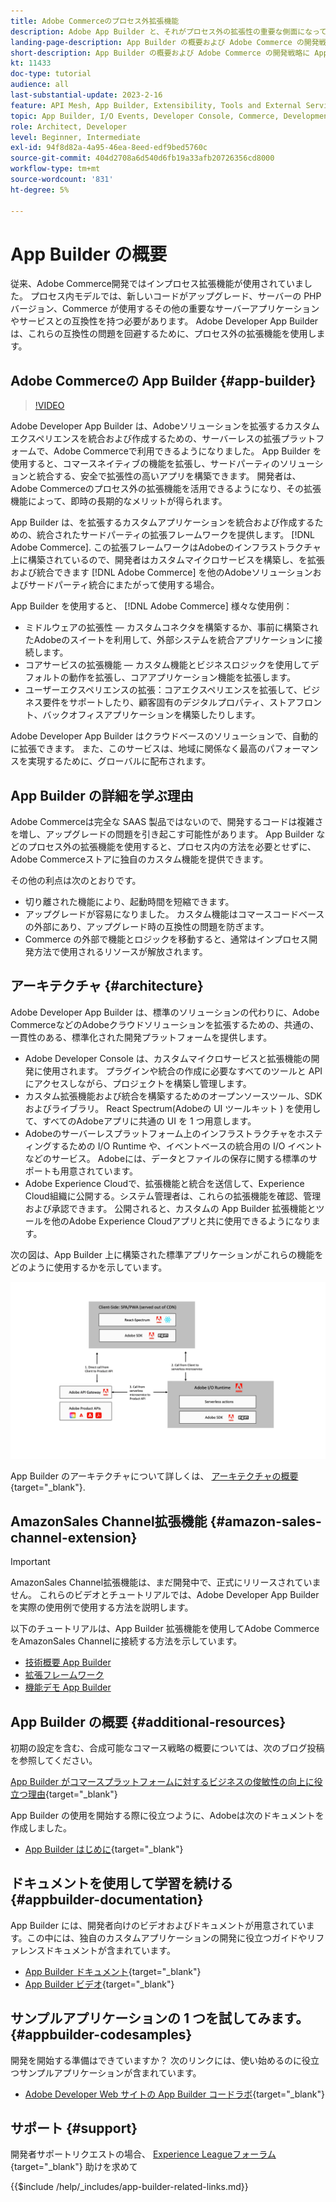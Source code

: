 ```yaml
---
title: Adobe Commerceのプロセス外拡張機能
description: Adobe App Builder と、それがプロセス外の拡張性の重要な側面になっている理由について説明します。
landing-page-description: App Builder の概要および Adobe Commerce の開発戦略に App Builder がどのように役立つかを説明します。
short-description: App Builder の概要および Adobe Commerce の開発戦略に App Builder がどのように役立つかを説明します。
kt: 11433
doc-type: tutorial
audience: all
last-substantial-update: 2023-2-16
feature: API Mesh, App Builder, Extensibility, Tools and External Services, Backend Development
topic: App Builder, I/O Events, Developer Console, Commerce, Development, Integrations
role: Architect, Developer
level: Beginner, Intermediate
exl-id: 94f8d82a-4a95-46ea-8eed-edf9bed5760c
source-git-commit: 404d2708a6d540d6fb19a33afb20726356cd8000
workflow-type: tm+mt
source-wordcount: '831'
ht-degree: 5%

---
```


# App Builder の概要

従来、Adobe Commerce開発ではインプロセス拡張機能が使用されていました。 プロセス内モデルでは、新しいコードがアップグレード、サーバーの PHP バージョン、Commerce が使用するその他の重要なサーバーアプリケーションやサービスとの互換性を持つ必要があります。 Adobe Developer App Builder は、これらの互換性の問題を回避するために、プロセス外の拡張機能を使用します。

## Adobe Commerceの App Builder {#app-builder}

>[!VIDEO](https://video.tv.adobe.com/v/3412839?quality=12&learn=on)

Adobe Developer App Builder は、Adobeソリューションを拡張するカスタムエクスペリエンスを統合および作成するための、サーバーレスの拡張プラットフォームで、Adobe Commerceで利用できるようになりました。 App Builder を使用すると、コマースネイティブの機能を拡張し、サードパーティのソリューションと統合する、安全で拡張性の高いアプリを構築できます。 開発者は、Adobe Commerceのプロセス外の拡張機能を活用できるようになり、その拡張機能によって、即時の長期的なメリットが得られます。

App Builder は、を拡張するカスタムアプリケーションを統合および作成するための、統合されたサードパーティの拡張フレームワークを提供します。 [!DNL Adobe Commerce]. この拡張フレームワークはAdobeのインフラストラクチャ上に構築されているので、開発者はカスタムマイクロサービスを構築し、を拡張および統合できます [!DNL Adobe Commerce] を他のAdobeソリューションおよびサードパーティ統合にまたがって使用する場合。

App Builder を使用すると、 [!DNL Adobe Commerce] 様々な使用例：

* ミドルウェアの拡張性 — カスタムコネクタを構築するか、事前に構築されたAdobeのスイートを利用して、外部システムを統合アプリケーションに接続します。
* コアサービスの拡張機能 — カスタム機能とビジネスロジックを使用してデフォルトの動作を拡張し、コアアプリケーション機能を拡張します。
* ユーザーエクスペリエンスの拡張：コアエクスペリエンスを拡張して、ビジネス要件をサポートしたり、顧客固有のデジタルプロパティ、ストアフロント、バックオフィスアプリケーションを構築したりします。

Adobe Developer App Builder はクラウドベースのソリューションで、自動的に拡張できます。 また、このサービスは、地域に関係なく最高のパフォーマンスを実現するために、グローバルに配布されます。

## App Builder の詳細を学ぶ理由

Adobe Commerceは完全な SAAS 製品ではないので、開発するコードは複雑さを増し、アップグレードの問題を引き起こす可能性があります。 App Builder などのプロセス外の拡張機能を使用すると、プロセス内の方法を必要とせずに、Adobe Commerceストアに独自のカスタム機能を提供できます。

その他の利点は次のとおりです。

* 切り離された機能により、起動時間を短縮できます。
* アップグレードが容易になりました。 カスタム機能はコマースコードベースの外部にあり、アップグレード時の互換性の問題を防ぎます。
* Commerce の外部で機能とロジックを移動すると、通常はインプロセス開発方法で使用されるリソースが解放されます。

## アーキテクチャ {#architecture}

Adobe Developer App Builder は、標準のソリューションの代わりに、Adobe CommerceなどのAdobeクラウドソリューションを拡張するための、共通の、一貫性のある、標準化された開発プラットフォームを提供します。

* Adobe Developer Console は、カスタムマイクロサービスと拡張機能の開発に使用されます。 プラグインや統合の作成に必要なすべてのツールと API にアクセスしながら、プロジェクトを構築し管理します。
* カスタム拡張機能および統合を構築するためのオープンソースツール、SDK およびライブラリ。 React Spectrum(Adobeの UI ツールキット ) を使用して、すべてのAdobeアプリに共通の UI を 1 つ用意します。
* Adobeのサーバーレスプラットフォーム上のインフラストラクチャをホスティングするための I/O Runtime や、イベントベースの統合用の I/O イベントなどのサービス。 Adobeには、データとファイルの保存に関する標準のサポートも用意されています。
* Adobe Experience Cloudで、拡張機能と統合を送信して、Experience Cloud組織に公開する。システム管理者は、これらの拡張機能を確認、管理および承認できます。 公開されると、カスタムの App Builder 拡張機能とツールを他のAdobe Experience Cloudアプリと共に使用できるようになります。

次の図は、App Builder 上に構築された標準アプリケーションがこれらの機能をどのように使用するかを示しています。

![アーキテクチャ](/help/assets/app-builder/app-builder-architecture.jpeg)

App Builder のアーキテクチャについて詳しくは、 [アーキテクチャの概要](https://developer.adobe.com/app-builder/docs/guides/){target="_blank"}.

## AmazonSales Channel拡張機能 {#amazon-sales-channel-extension}

>[!IMPORTANT]
>
>AmazonSales Channel拡張機能は、まだ開発中で、正式にリリースされていません。  これらのビデオとチュートリアルでは、Adobe Developer App Builder を実際の使用例で使用する方法を説明します。

以下のチュートリアルは、App Builder 拡張機能を使用してAdobe CommerceをAmazonSales Channelに接続する方法を示しています。

* [技術概要 App Builder](../app-builder/app-builder-technical-overview.md)
* [拡張フレームワーク](../app-builder/extensibility-framework-commerce-eventing.md)
* [機能デモ App Builder](../app-builder/app-builder-functional-demonstration.md)

## App Builder の概要 {#additional-resources}

初期の設定を含む、合成可能なコマース戦略の概要については、次のブログ投稿を参照してください。

[App Builder がコマースプラットフォームに対するビジネスの俊敏性の向上に役立つ理由](https://business.adobe.com/blog/how-to/how-app-builder-helps-you-implement-a-composable-commerce-strategy){target="_blank"}

App Builder の使用を開始する際に役立つように、Adobeは次のドキュメントを作成しました。

* [App Builder はじめに](https://developer.adobe.com/app-builder/docs/getting_started/){target="_blank"}

## ドキュメントを使用して学習を続ける {#appbuilder-documentation}

App Builder には、開発者向けのビデオおよびドキュメントが用意されています。この中には、独自のカスタムアプリケーションの開発に役立つガイドやリファレンスドキュメントが含まれています。

* [App Builder ドキュメント](https://developer.adobe.com/app-builder/docs/overview/){target="_blank"}
* [App Builder ビデオ](https://www.youtube.com/playlist?list=PLcVEYUqU7VRfDij-Jbjyw8S8EzW073F_o){target="_blank"}

## サンプルアプリケーションの 1 つを試してみます。 {#appbuilder-codesamples}

開発を開始する準備はできていますか？ 次のリンクには、使い始めるのに役立つサンプルアプリケーションが含まれています。

* [Adobe Developer Web サイトの App Builder コードラボ](https://developer.adobe.com/app-builder/docs/resources/){target="_blank"}

## サポート {#support}

開発者サポートリクエストの場合、 [Experience Leagueフォーラム](https://experienceleaguecommunities.adobe.com/t5/app-builder/ct-p/project-firefly){target="_blank"} 助けを求めて

{{$include /help/_includes/app-builder-related-links.md}}
